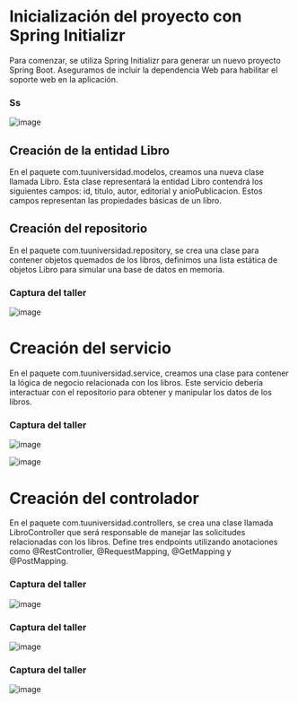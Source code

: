 # **Inicialización del proyecto con Spring Initializr**

Para comenzar, se utiliza Spring Initializr para generar un nuevo proyecto Spring Boot. Aseguramos de incluir la dependencia Web para habilitar el soporte web en la aplicación.

### Ss
![image](https://github.com/Kss21ch/Web-API-de-Libro/assets/147552972/9ac296bc-dc99-4280-8687-fc740fa9f7f7)


## Creación de la entidad Libro 
En el paquete com.tuuniversidad.modelos, creamos una nueva clase llamada Libro. Esta clase representará la entidad Libro contendrá los siguientes campos: id, titulo, autor, editorial y anioPublicacion. Estos campos representan las propiedades básicas de un libro.

## Creación del repositorio
En el paquete com.tuuniversidad.repository, se crea una clase para contener objetos quemados de los libros, definimos una lista estática de objetos Libro para simular una base de datos en memoria.

### Captura del taller
![image](https://github.com/Kss21ch/Web-API-de-Libro/assets/147552972/2f60e44a-1cdb-4c12-814d-bce80d963d2f)


# Creación del servicio 
En el paquete com.tuuniversidad.service, creamos una clase para contener la lógica de negocio relacionada con los libros. Este servicio debería interactuar con el repositorio para obtener y manipular los datos de los libros.

### Captura del taller
![image](https://github.com/Kss21ch/Web-API-de-Libro/assets/147552972/d6d5e94a-b93d-45a4-837d-faa4846cd7ec)

![image](https://github.com/Kss21ch/Web-API-de-Libro/assets/147552972/694db03a-c6f9-4d0c-9f16-3234c91ab16d)

# Creación del controlador
En el paquete com.tuuniversidad.controllers, se crea una clase llamada LibroController que será responsable de manejar las solicitudes relacionadas con los libros. Define tres endpoints utilizando anotaciones como @RestController, @RequestMapping, @GetMapping y @PostMapping.

### Captura del taller
![image](https://github.com/Kss21ch/Web-API-de-Libro/assets/147552972/b84df7f0-7bb8-40ad-ab99-d72e1792f9bc) 

### Captura del taller
![image](https://github.com/Kss21ch/Web-API-de-Libro/assets/147552972/47d9a997-1465-4275-abe2-152482a1d528)

### Captura del taller
![image](https://github.com/Kss21ch/Web-API-de-Libro/assets/147552972/c52ba900-110f-4b40-85e4-c021860fb00e)





